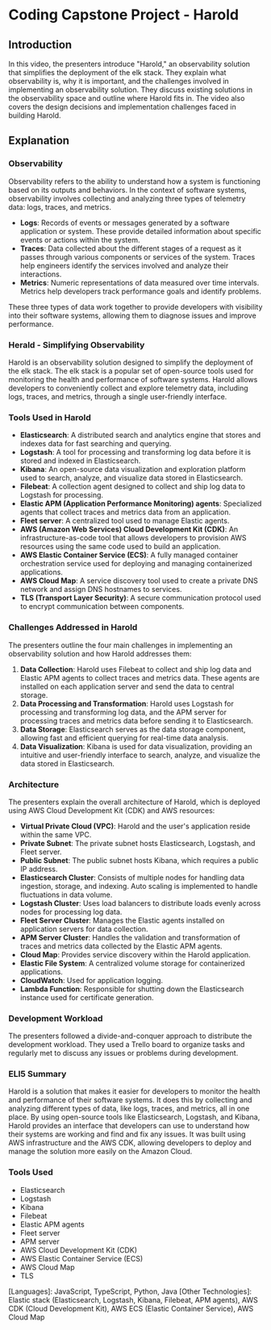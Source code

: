 # Coding Capstone Project - Harold

## Introduction
In this video, the presenters introduce "Harold," an observability solution that simplifies the deployment of the elk stack. They explain what observability is, why it is important, and the challenges involved in implementing an observability solution. They discuss existing solutions in the observability space and outline where Harold fits in. The video also covers the design decisions and implementation challenges faced in building Harold.

## Explanation
### Observability
Observability refers to the ability to understand how a system is functioning based on its outputs and behaviors. In the context of software systems, observability involves collecting and analyzing three types of telemetry data: logs, traces, and metrics.

- **Logs**: Records of events or messages generated by a software application or system. These provide detailed information about specific events or actions within the system.
- **Traces**: Data collected about the different stages of a request as it passes through various components or services of the system. Traces help engineers identify the services involved and analyze their interactions.
- **Metrics**: Numeric representations of data measured over time intervals. Metrics help developers track performance goals and identify problems.

These three types of data work together to provide developers with visibility into their software systems, allowing them to diagnose issues and improve performance.

### Herald - Simplifying Observability
Harold is an observability solution designed to simplify the deployment of the elk stack. The elk stack is a popular set of open-source tools used for monitoring the health and performance of software systems. Harold allows developers to conveniently collect and explore telemetry data, including logs, traces, and metrics, through a single user-friendly interface.

### Tools Used in Harold
- **Elasticsearch**: A distributed search and analytics engine that stores and indexes data for fast searching and querying.
- **Logstash**: A tool for processing and transforming log data before it is stored and indexed in Elasticsearch.
- **Kibana**: An open-source data visualization and exploration platform used to search, analyze, and visualize data stored in Elasticsearch.
- **Filebeat**: A collection agent designed to collect and ship log data to Logstash for processing.
- **Elastic APM (Application Performance Monitoring) agents**: Specialized agents that collect traces and metrics data from an application.
- **Fleet server**: A centralized tool used to manage Elastic agents.
- **AWS (Amazon Web Services) Cloud Development Kit (CDK)**: An infrastructure-as-code tool that allows developers to provision AWS resources using the same code used to build an application.
- **AWS Elastic Container Service (ECS)**: A fully managed container orchestration service used for deploying and managing containerized applications.
- **AWS Cloud Map**: A service discovery tool used to create a private DNS network and assign DNS hostnames to services.
- **TLS (Transport Layer Security)**: A secure communication protocol used to encrypt communication between components.

### Challenges Addressed in Harold
The presenters outline the four main challenges in implementing an observability solution and how Harold addresses them:

1. **Data Collection**: Harold uses Filebeat to collect and ship log data and Elastic APM agents to collect traces and metrics data. These agents are installed on each application server and send the data to central storage.
2. **Data Processing and Transformation**: Harold uses Logstash for processing and transforming log data, and the APM server for processing traces and metrics data before sending it to Elasticsearch.
3. **Data Storage**: Elasticsearch serves as the data storage component, allowing fast and efficient querying for real-time data analysis.
4. **Data Visualization**: Kibana is used for data visualization, providing an intuitive and user-friendly interface to search, analyze, and visualize the data stored in Elasticsearch.

### Architecture
The presenters explain the overall architecture of Harold, which is deployed using AWS Cloud Development Kit (CDK) and AWS resources:

- **Virtual Private Cloud (VPC)**: Harold and the user's application reside within the same VPC.
- **Private Subnet**: The private subnet hosts Elasticsearch, Logstash, and Fleet server.
- **Public Subnet**: The public subnet hosts Kibana, which requires a public IP address.
- **Elasticsearch Cluster**: Consists of multiple nodes for handling data ingestion, storage, and indexing. Auto scaling is implemented to handle fluctuations in data volume.
- **Logstash Cluster**: Uses load balancers to distribute loads evenly across nodes for processing log data.
- **Fleet Server Cluster**: Manages the Elastic agents installed on application servers for data collection.
- **APM Server Cluster**: Handles the validation and transformation of traces and metrics data collected by the Elastic APM agents.
- **Cloud Map**: Provides service discovery within the Harold application.
- **Elastic File System**: A centralized volume storage for containerized applications.
- **CloudWatch**: Used for application logging.
- **Lambda Function**: Responsible for shutting down the Elasticsearch instance used for certificate generation.

### Development Workload
The presenters followed a divide-and-conquer approach to distribute the development workload. They used a Trello board to organize tasks and regularly met to discuss any issues or problems during development.

### ELI5 Summary
Harold is a solution that makes it easier for developers to monitor the health and performance of their software systems. It does this by collecting and analyzing different types of data, like logs, traces, and metrics, all in one place. By using open-source tools like Elasticsearch, Logstash, and Kibana, Harold provides an interface that developers can use to understand how their systems are working and find and fix any issues. It was built using AWS infrastructure and the AWS CDK, allowing developers to deploy and manage the solution more easily on the Amazon Cloud.

### Tools Used
- Elasticsearch
- Logstash
- Kibana
- Filebeat
- Elastic APM agents
- Fleet server
- APM server
- AWS Cloud Development Kit (CDK)
- AWS Elastic Container Service (ECS)
- AWS Cloud Map
- TLS

[Cloud Services]: AWS (Amazon Web Services)
[Languages]: JavaScript, TypeScript, Python, Java
[Other Technologies]: Elastic stack (Elasticsearch, Logstash, Kibana, Filebeat, APM agents), AWS CDK (Cloud Development Kit), AWS ECS (Elastic Container Service), AWS Cloud Map